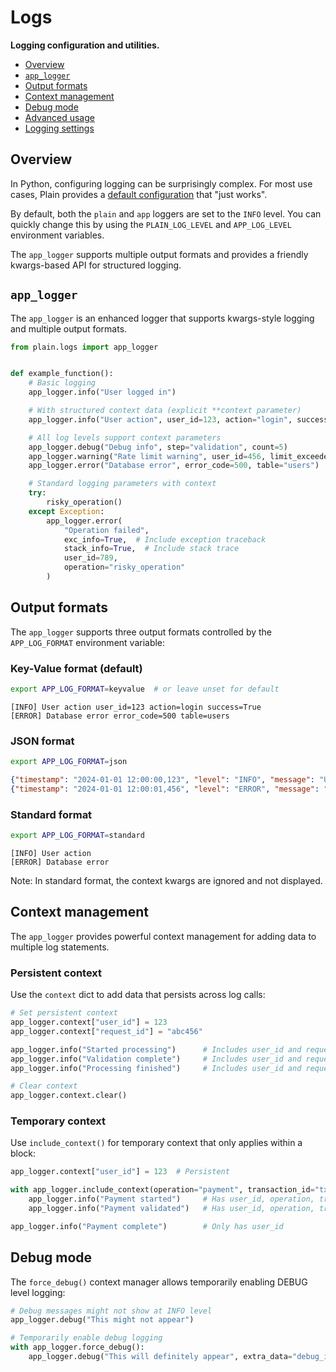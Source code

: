 # Logs

**Logging configuration and utilities.**

- [Overview](#overview)
- [`app_logger`](#app_logger)
- [Output formats](#output-formats)
- [Context management](#context-management)
- [Debug mode](#debug-mode)
- [Advanced usage](#advanced-usage)
- [Logging settings](#logging-settings)

## Overview

In Python, configuring logging can be surprisingly complex. For most use cases, Plain provides a [default configuration](./configure.py) that "just works".

By default, both the `plain` and `app` loggers are set to the `INFO` level. You can quickly change this by using the `PLAIN_LOG_LEVEL` and `APP_LOG_LEVEL` environment variables.

The `app_logger` supports multiple output formats and provides a friendly kwargs-based API for structured logging.

## `app_logger`

The `app_logger` is an enhanced logger that supports kwargs-style logging and multiple output formats.

```python
from plain.logs import app_logger


def example_function():
    # Basic logging
    app_logger.info("User logged in")

    # With structured context data (explicit **context parameter)
    app_logger.info("User action", user_id=123, action="login", success=True)

    # All log levels support context parameters
    app_logger.debug("Debug info", step="validation", count=5)
    app_logger.warning("Rate limit warning", user_id=456, limit_exceeded=True)
    app_logger.error("Database error", error_code=500, table="users")

    # Standard logging parameters with context
    try:
        risky_operation()
    except Exception:
        app_logger.error(
            "Operation failed",
            exc_info=True,  # Include exception traceback
            stack_info=True,  # Include stack trace
            user_id=789,
            operation="risky_operation"
        )
```

## Output formats

The `app_logger` supports three output formats controlled by the `APP_LOG_FORMAT` environment variable:

### Key-Value format (default)

```bash
export APP_LOG_FORMAT=keyvalue  # or leave unset for default
```

```
[INFO] User action user_id=123 action=login success=True
[ERROR] Database error error_code=500 table=users
```

### JSON format

```bash
export APP_LOG_FORMAT=json
```

```json
{"timestamp": "2024-01-01 12:00:00,123", "level": "INFO", "message": "User action", "user_id": 123, "action": "login", "success": true}
{"timestamp": "2024-01-01 12:00:01,456", "level": "ERROR", "message": "Database error", "error_code": 500, "table": "users"}
```

### Standard format

```bash
export APP_LOG_FORMAT=standard
```

```
[INFO] User action
[ERROR] Database error
```

Note: In standard format, the context kwargs are ignored and not displayed.

## Context management

The `app_logger` provides powerful context management for adding data to multiple log statements.

### Persistent context

Use the `context` dict to add data that persists across log calls:

```python
# Set persistent context
app_logger.context["user_id"] = 123
app_logger.context["request_id"] = "abc456"

app_logger.info("Started processing")      # Includes user_id and request_id
app_logger.info("Validation complete")     # Includes user_id and request_id
app_logger.info("Processing finished")     # Includes user_id and request_id

# Clear context
app_logger.context.clear()
```

### Temporary context

Use `include_context()` for temporary context that only applies within a block:

```python
app_logger.context["user_id"] = 123  # Persistent

with app_logger.include_context(operation="payment", transaction_id="txn789"):
    app_logger.info("Payment started")     # Has user_id, operation, transaction_id
    app_logger.info("Payment validated")   # Has user_id, operation, transaction_id

app_logger.info("Payment complete")        # Only has user_id
```

## Debug mode

The `force_debug()` context manager allows temporarily enabling DEBUG level logging:

```python
# Debug messages might not show at INFO level
app_logger.debug("This might not appear")

# Temporarily enable debug logging
with app_logger.force_debug():
    app_logger.debug("This will definitely appear", extra_data="debug_info")
```
